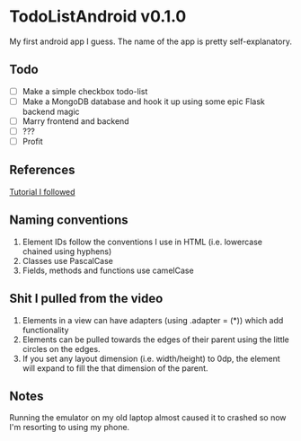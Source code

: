 # TodoListAndroid v0.1.0

My first android app I guess. The name of the app is pretty self-explanatory.

## Todo

- [ ] Make a simple checkbox todo-list
- [ ] Make a MongoDB database and hook it up using some epic Flask backend magic
- [ ] Marry frontend and backend
- [ ] ???
- [ ] Profit

## References

[Tutorial I followed](https://www.youtube.com/watch?v=BBWyXo-3JGQ)

## Naming conventions

1. Element IDs follow the conventions I use in HTML (i.e. lowercase chained using hyphens)
2. Classes use PascalCase
3. Fields, methods and functions use camelCase

## Shit I pulled from the video

1. Elements in a view can have adapters (using <name>.adapter = <AdapterName>(<params>*))
which add functionality
2. Elements can be pulled towards the edges of their parent using the little circles on the edges.
3. If you set any layout dimension (i.e. width/height) to 0dp, the element will expand to fill
the that dimension of the parent.

## Notes

Running the emulator on my old laptop almost caused it to crashed so now I'm resorting to using
my phone.
